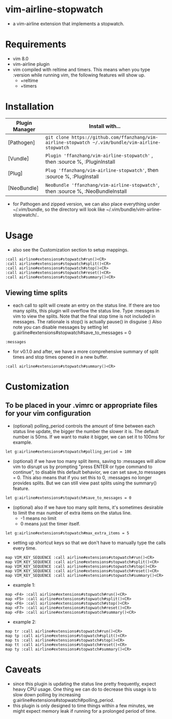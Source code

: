 # vim-airline-stopwatch
- a vim-airline extension that implements a stopwatch.

# Requirements
- vim 8.0
- vim-airline plugin
- vim compiled with reltime and timers. This means when you type
    :version while running vim, the following features will show up.
    - +reltime
    - +timers

# Installation
| Plugin Manager | Install with... |
| ------------- | ------------- |
| [Pathogen] | `git clone https://github.com/ffanzhang/vim-airline-stopwatch ~/.vim/bundle/vim-airline-stopwatch`|
| [Vundle] | `Plugin 'ffanzhang/vim-airline-stopwatch'` , then :source %, :PluginInstall |
| [Plug] | `Plug 'ffanzhang/vim-airline-stopwatch'`, then :source %, :PlugInstall |
| [NeoBundle] | `NeoBundle 'ffanzhang/vim-airline-stopwatch'`, then :source %, :NeoBundleInstall |
- for Pathogen and zipped version, we can also place everything under ~/.vim/bundle, so
  the directory will look like ~/.vim/bundle/vim-airline-stopwatch/..

# Usage
- also see the Customization section to setup mappings.
```
:call airline#extensions#stopwatch#run()<CR>
:call airline#extensions#stopwatch#split()<CR>
:call airline#extensions#stopwatch#stop()<CR>
:call airline#extensions#stopwatch#reset()<CR>
:call airline#extensions#stopwatch#summary()<CR>
```

## Viewing time splits
- each call to split will create an entry on the status line. If there are
too many splits, this plugin will overflow the status line. Type :messges in vim to view
the splits. Note that the final stop time is not included in messages. The
rationale is stop() is actually pause() in disguise :) Also note you can
disable messages by setting let g:airline#extensions#stopwatch#save_to_messages = 0

```
:messages
```
- for v0.1.0 and after, we have a more comprehensive summary of split times and
  stop times opened in a new buffer.
```
:call airline#extensions#stopwatch#summary()<CR>
```

# Customization
## To be placed in your .vimrc or appropriate files for your vim configuration
- (optional) polling_period controls the amount of time between
each status line update, the bigger the number the slower it is.
The default number is 50ms. If we want to make it bigger, we can set it to
100ms for example.
```
let g:airline#extensions#stopwatch#polling_period = 100
```
- (optional) if we have too many split items, saving to :messages
 will allow vim to disrupt us by prompting "press ENTER or type command to continue", to disable this
 default behavior, we can set save_to messages = 0. This also means that if you
 set this to 0, :messages no longer provides splits. But we can still view past
 splits using the summary() feature.
```
let g:airline#extensions#stopwatch#save_to_messages = 0
```
- (optional) also if we have too many split items, it's sometimes desirable to
    limit the max number of extra items on the status line.
    - -1 means no limit
    - 0 means just the timer itself.
```
let g:airline#extensions#stopwatch#max_extra_items = 5
```

- setting up shortcut keys so that we don't have to manually type the
calls every time.
```
map VIM_KEY_SEQUENCE :call airline#extensions#stopwatch#run()<CR>
map VIM_KEY_SEQUENCE :call airline#extensions#stopwatch#split()<CR>
map VIM_KEY_SEQUENCE :call airline#extensions#stopwatch#stop()<CR>
map VIM_KEY_SEQUENCE :call airline#extensions#stopwatch#reset()<CR>
map VIM_KEY_SEQUENCE :call airline#extensions#stopwatch#summary()<CR>
```
- example 1:
```
map <F4> :call airline#extensions#stopwatch#run()<CR>
map <F5> :call airline#extensions#stopwatch#split()<CR>
map <F6> :call airline#extensions#stopwatch#stop()<CR>
map <F7> :call airline#extensions#stopwatch#reset()<CR>
map <F8> :call airline#extensions#stopwatch#summary()<CR>
```
- example 2:

```
map tr :call airline#extensions#stopwatch#run()<CR>
map tp :call airline#extensions#stopwatch#split()<CR>
map ts :call airline#extensions#stopwatch#stop()<CR>
map tt :call airline#extensions#stopwatch#reset()<CR>
map ty :call airline#extensions#stopwatch#summary()<CR>
```

# Caveats
- since this plugin is updating the status line pretty frequently, expect heavy
  CPU usage. One thing we can do to decrease this usage is to slow down
  polling by increasing g:airline#extensions#stopwatch#polling_period.
- this plugin is only designed to time things within a few minutes, we might
  expect memory leak if running for a prolonged period of time.
